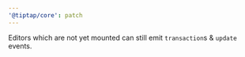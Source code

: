 ```yaml
---
'@tiptap/core': patch
---
```


Editors which are not yet mounted can still emit `transaction`s & `update` events.
